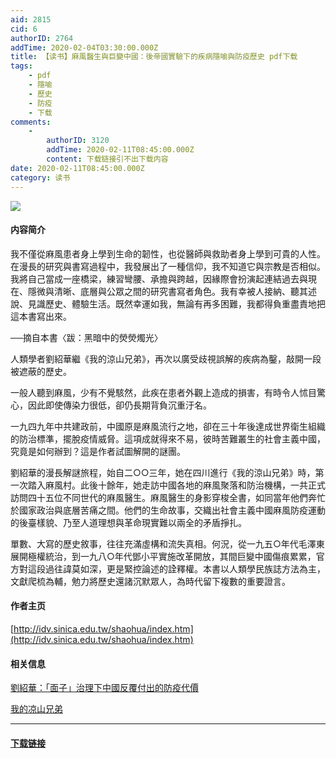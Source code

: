 ```yaml
---
aid: 2815
cid: 6
authorID: 2764
addTime: 2020-02-04T03:30:00.000Z
title: 【读书】麻風醫生與巨變中國：後帝國實驗下的疾病隱喻與防疫歷史 pdf下载
tags:
    - pdf
    - 隱喻
    - 歷史
    - 防疫
    - 下载
comments:
    -
        authorID: 3120
        addTime: 2020-02-11T08:45:00.000Z
        content: 下载链接引不出下载内容
date: 2020-02-11T08:45:00.000Z
category: 读书
---
```


![](http://93.174.95.29/covers/2466000/845d23dfc48cbec3f3771168d224d573-g.jpg)

#### [](#%E5%86%85%E5%AE%B9%E7%AE%80%E4%BB%8B)内容简介

我不僅從麻風患者身上學到生命的韌性，也從醫師與救助者身上學到可貴的人性。在漫長的研究與書寫過程中，我發展出了一種信仰，我不知道它與宗教是否相似。我將自己當成一座橋梁，練習彎腰、承擔與跨越，因緣際會扮演起連結過去與現在、隱微與清晰、底層與公眾之間的研究書寫者角色。我有幸被人接納、聽其述說、見識歷史、體驗生活。既然幸運如我，無論有再多困難，我都得負重盡責地把這本書寫出來。

──摘自本書〈跋：黑暗中的熒熒燭光〉

人類學者劉紹華繼《我的涼山兄弟》，再次以廣受歧視誤解的疾病為鑿，敲開一段被遮蔽的歷史。

一般人聽到麻風，少有不覺駭然，此疾在患者外觀上造成的損害，有時令人怵目驚心，因此即使傳染力很低，卻仍長期背負沉重汙名。

一九四九年中共建政前，中國原是麻風流行之地，卻在三十年後達成世界衛生組織的防治標準，擺脫疫情威脅。這項成就得來不易，彼時苦難叢生的社會主義中國，究竟是如何辦到？這是作者試圖解開的謎團。

劉紹華的漫長解謎旅程，始自二○○三年，她在四川進行《我的涼山兄弟》時，第一次踏入麻風村。此後十餘年，她走訪中國各地的麻風聚落和防治機構，一共正式訪問四十五位不同世代的麻風醫生。麻風醫生的身影穿梭全書，如同當年他們奔忙於國家政治與底層苦痛之間。他們的生命故事，交織出社會主義中國麻風防疫運動的後臺樣貌、乃至人道理想與革命現實難以兩全的矛盾掙扎。

單數、大寫的歷史敘事，往往充滿虛構和流失真相。何況，從一九五○年代毛澤東展開極權統治，到一九八○年代鄧小平實施改革開放，其間巨變中國傷痕累累，官方對這段過往諱莫如深，更是緊控論述的詮釋權。本書以人類學民族誌方法為主，文獻爬梳為輔，勉力將歷史還諸沉默眾人，為時代留下複數的重要證言。

#### [](#%E4%BD%9C%E8%80%85%E4%B8%BB%E9%A1%B5)作者主页

[http://idv.sinica.edu.tw/shaohua/index.htm](http://idv.sinica.edu.tw/shaohua/index.htm)

#### [](#%E7%9B%B8%E5%85%B3%E4%BF%A1%E6%81%AF)相关信息

[劉紹華：「面子」治理下中國反覆付出的防疫代價](https://matters.news/@shaohualiu/%E9%9D%A2%E5%AD%90-%E6%B2%BB%E7%90%86%E4%B8%8B%E4%B8%AD%E5%9C%8B%E5%8F%8D%E8%A6%86%E4%BB%98%E5%87%BA%E7%9A%84%E9%98%B2%E7%96%AB%E4%BB%A3%E5%83%B9-zdpuAmLeqE5xUzn6vPCXP3a6j469xzi4k8gD3sf1SrYnTacqX)

[我的凉山兄弟](https://b-ok.cc/book/3570248/8f214f)

* * *

#### [](#%E4%B8%8B%E8%BD%BD%E9%93%BE%E6%8E%A5)[下载链接](http://93.174.95.29/_ads/845D23DFC48CBEC3F3771168D224D573)
